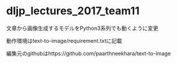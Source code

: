 # dljp_lectures_2017_team11

文章から画像生成するモデルをPython3系列でも動くように変更

動作環境はtext-to-image/requirement.txtに記載

編集元のgithubはhttps://github.com/paarthneekhara/text-to-image
